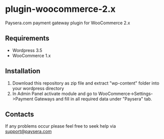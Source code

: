 plugin-woocommerce-2.x
======================

Paysera.com payment gateway plugin for WooCommerce 2.x

Requirements
------------

- Wordpress 3.5
- WooCommerce 1.x

Installation
------------

1. Download this repository as zip file and extract "wp-content" folder into your wordpress directory
2. In Admin Panel activate module and go to WooCommerce->Settings->Payment Gateways and fill in all required data under "Paysera" tab.

Contacts
--------

If any problems occur please feel free to seek help via support@paysera.com
